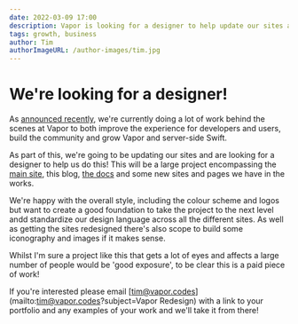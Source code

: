 ```yaml
---
date: 2022-03-09 17:00
description: Vapor is looking for a designer to help update our sites and branding
tags: growth, business
author: Tim
authorImageURL: /author-images/tim.jpg
---
```

# We're looking for a designer!

As [announced recently](https://blog.vapor.codes/posts/vapor-next-steps/), we're currently doing a lot of work behind the scenes at Vapor to both improve the experience for developers and users, build the community and grow Vapor and server-side Swift.

As part of this, we're going to be updating our sites and are looking for a designer to help us do this! This will be a large project encompassing the [main site](https://vapor.codes), this blog, [the docs](https://docs.vapor.codes/4.0/) and some new sites and pages we have in the works.

We're happy with the overall style, including the colour scheme and logos but want to create a good foundation to take the project to the next level andd standardize our design language across all the different sites. As well as getting the sites redesigned there's also scope to build some iconography and images if it makes sense.

Whilst I'm sure a project like this that gets a lot of eyes and affects a large number of people would be 'good exposure', to be clear this is a paid piece of work!

If you're interested please email [tim@vapor.codes](mailto:tim@vapor.codes?subject=Vapor Redesign) with a link to your portfolio and any examples of your work and we'll take it from there!
